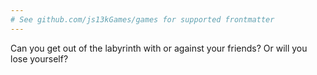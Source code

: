 ```yaml
---
# See github.com/js13kGames/games for supported frontmatter
---
```

Can you get out of the labyrinth with or against your friends? Or will you lose yourself?